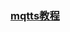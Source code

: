 <!--
 * @Author: Null Zhao
 * @Date: 2022-04-08 09:43:09
 * @LastEditors: Null Zhao
 * @LastEditTime: 2022-04-08 09:47:00
 * @FilePath: \my-docs\docs\mqtts.md
 * @Description: 
 * ctrl+alt+i ctrl+win+t win+y
 * Copyright (c) 2022 by null, All Rights Reserved. 
-->
### [mqtts教程](https://note.youdao.com/ynoteshare/index.html?id=e74f1659edc480b7afb97492d8dc9e2b&type=note&_time=1640223451982)